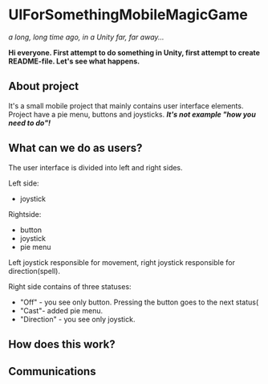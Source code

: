 # UIForSomethingMobileMagicGame
_a long, long time ago, in a Unity far, far away..._

__Hi everyone. First attempt to do something in Unity, first attempt to create README-file. Let's see what happens.__

## About project
It's a small mobile project that mainly contains user interface elements. Project have a pie menu, buttons and joysticks. ___It's not example "how you need to do"!___

## What can we do as users?
The user interface is divided into left and right sides. 

Left side:
+ joystick

Rightside:
+ button
+ joystick
+ pie menu

Left joystick responsible for movement, right joystick responsible for direction(spell). 

Right side contains of three statuses:
+ "Off" - you see only button. Pressing the button goes to the next status(
+ "Cast"- added pie menu.
+ "Direction" - you see only joystick.

## How does this work?

## Communications 
